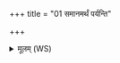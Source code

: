 +++
title = "01 समानमर्थं पर्यन्ति"

+++
<details><summary>मूलम् (WS)</summary>

समानमर्थं पर्यन्ति देवा रूपंरूपं तपसा वर्धमानाः ।  
यदादित्यमभिसंविशन्ति तदेकं रूपममृतत्वमेषाम् ॥॥ १ ॥  
देवो देवेभिरा गमन् महान् नो अतिथिष्पिता ।  
स प्रैति जातवेदसमेकरूपो गुहा भवन् ॥ २ ॥
</details>